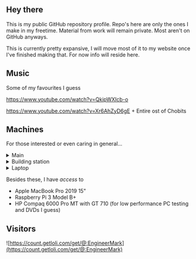 ## Hey there
This is my public GitHub repository profile. Repo's here are only the ones I make in my freetime.
Material from work will remain private. Most aren't on GitHub anyways.

This is currently pretty expansive, I will move most of it to my website once I've finished making that. For now info will reside here.

## Music
Some of my favourites I guess

https://www.youtube.com/watch?v=QkipWXIcb-o

https://www.youtube.com/watch?v=Xr6AhZyD6gE + Entire ost of Chobits

## Machines
For those interested or even caring in general...

<details>
  <summary>Main</summary>
  My daily driver machine
  
  * Ryzen 5 2600
  * NVIDIA GTX 1050 Ti
  * 16GB DDR4 3000MHz
  * Windows 11 Pro
  * 1TB Kingston NVME M.2 SSD
  * 1TB Samsung 860 QVO SSD
  * 4TB Seagate HDD
</details>

<details>
  <summary>Building station</summary>
  This PC is mainly used for tasks that take a long time and use alot of resources (generating lighting, building etc.)
  
  * Ryzen 5 3600
  * NVIDIA GTX 1650
  * 8GB DDR4
  * Ubuntu 20.04
  * 256GB NVME M.2 SSD
  * 2x1TB HDD
</details>

<details>
  <summary>Laptop</summary>
  On-the-go driver, also testing (NVIDIA Optimus can really mess up)
  
  * Intel Core i7-7700HQ
  * NVIDIA GTX 1050
  * 8GB DDR4
  * Windows 11 Pro
  * 256GB NVME M.2 SSD
  * 1TB HDD
</details>

Besides these, I have *access* to
* Apple MacBook Pro 2019 15"
* Raspberry Pi 3 Model B+
* HP Compaq 6000 Pro MT with GT 710 (for low performance PC testing and DVDs I guess)

## Visitors

![https://count.getloli.com/get/@:EngineerMark](https://count.getloli.com/get/@:EngineerMark)


